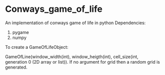 # Conways_game_of_life
An implementation of conways game of life in python
Dependencies:
1. pygame
2. numpy

To create a GameOfLifeObject:

GameOfLine(window_width(int), window_heigth(int), cell_size(int, generation 0 (2D array or list)).
If no argument for grid then a random grid is generated.